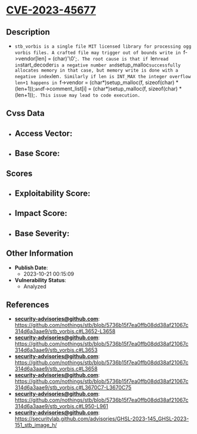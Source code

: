 
# [CVE-2023-45677](https://github.com/nothings/stb/blob/5736b15f7ea0ffb08dd38af21067c314d6a3aae9/stb_vorbis.c#L3652-L3658)

## Description

- `stb_vorbis is a single file MIT licensed library for processing ogg vorbis files. A crafted file may trigger out of bounds write in `f->vendor[len] = (char)'\0';`. The root cause is that if `len` read in `start_decoder` is a negative number and `setup_malloc` successfully allocates memory in that case, but memory write is done with a negative index `len`. Similarly if len is INT_MAX the integer overflow len+1 happens in `f->vendor = (char*)setup_malloc(f, sizeof(char) * (len+1));` and `f->comment_list[i] = (char*)setup_malloc(f, sizeof(char) * (len+1));`. This issue may lead to code execution.`

## Cvss Data

- **Access Vector**:
  - 
- **Base Score**:
  - 

## Scores

- **Exploitability Score**:
  - 
- **Impact Score**:
  - 
- **Base Severity**:
  - 

## Other Information

- **Publish Date**:
  - 2023-10-21 00:15:09
- **Vulnerability Status**:
  - Analyzed

## References

- **security-advisories@github.com**: https://github.com/nothings/stb/blob/5736b15f7ea0ffb08dd38af21067c314d6a3aae9/stb_vorbis.c#L3652-L3658
- **security-advisories@github.com**: https://github.com/nothings/stb/blob/5736b15f7ea0ffb08dd38af21067c314d6a3aae9/stb_vorbis.c#L3653
- **security-advisories@github.com**: https://github.com/nothings/stb/blob/5736b15f7ea0ffb08dd38af21067c314d6a3aae9/stb_vorbis.c#L3658
- **security-advisories@github.com**: https://github.com/nothings/stb/blob/5736b15f7ea0ffb08dd38af21067c314d6a3aae9/stb_vorbis.c#L3670C7-L3670C75
- **security-advisories@github.com**: https://github.com/nothings/stb/blob/5736b15f7ea0ffb08dd38af21067c314d6a3aae9/stb_vorbis.c#L950-L961
- **security-advisories@github.com**: https://securitylab.github.com/advisories/GHSL-2023-145_GHSL-2023-151_stb_image_h/
